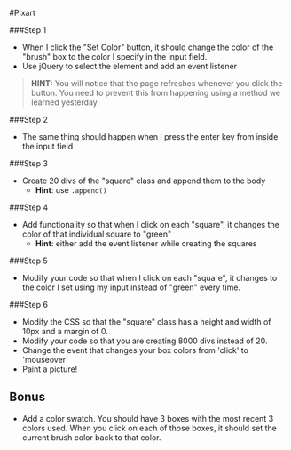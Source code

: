 #Pixart

###Step 1

* When I click the "Set Color" button, it should change the color of the "brush" box to the color I specify in the input field.
* Use jQuery to select the element and add an event listener

> **HINT:** You will notice that the page refreshes whenever you click the button. You need to prevent this from happening using a method we learned yesterday.

###Step 2

* The same thing should happen when I press the enter key from inside the input field

###Step 3

* Create 20 divs of the "square" class and append them to the body
  * **Hint**: use `.append()`

###Step 4

* Add functionality so that when I click on each "square", it changes the color of that individual square to "green"
  * **Hint**: either add the event listener while creating the squares

###Step 5

* Modify your code so that when I click on each "square", it changes to the color I set using my input instead of "green" every time.

###Step 6

* Modify the CSS so that the "square" class has a height and width of 10px and a margin of 0.
* Modify your code so that you are creating 8000 divs instead of 20.
* Change the event that changes your box colors from 'click' to 'mouseover'
* Paint a picture!

## Bonus

* Add a color swatch. You should have 3 boxes with the most recent 3 colors used. When you click on each of those boxes, it should set the current brush color back to that color.
